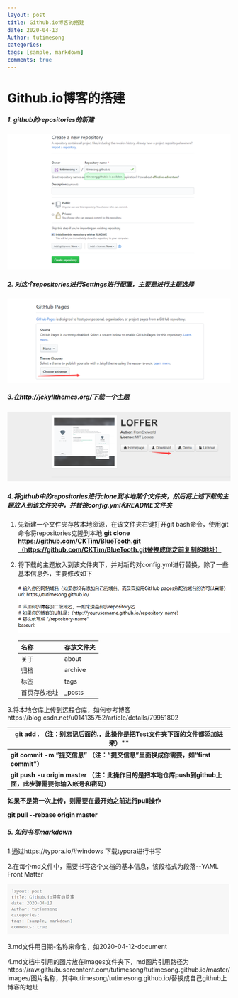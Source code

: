 ```yaml
---
layout: post
title: Github.io博客的搭建
date: 2020-04-13
Author: tutimesong
categories: 
tags: [sample, markdown]
comments: true
---
```


# Github.io博客的搭建

##### 1. github的repositories的新建

![image-20200413163317701](https://raw.githubusercontent.com/tutimesong/tutimesong.github.io/master/images/image-20200413163317701.png)

##### 2. 对这个repositories进行Settings进行配置，主要是进行主题选择

![image-20200413163509684](https://raw.githubusercontent.com/tutimesong/tutimesong.github.io/master/images/image-20200413163509684.png)

##### 3.在http://jekyllthemes.org/下载一个主题

![image-20200413163732330](https://raw.githubusercontent.com/tutimesong/tutimesong.github.io/master/images/image-20200413163732330.png)

##### 4.将github中的repositories进行clone到本地某个文件夹，然后将上述下载的主题放入到该文件夹中，并替换config.yml和README文件夹

1.   先新建一个文件夹存放本地资源，在该文件夹右键打开git bash命令，使用git命令将repositories克隆到本地  **git clone https://github.com/CKTim/BlueTooth.git（https://github.com/CKTim/BlueTooth.git替换成你之前复制的地址）**

2. 将下载的主题放入到该文件夹下，并对新的对config.yml进行替换，除了一些基本信息外，主要修改如下

   ![image-20200413165101846](https://raw.githubusercontent.com/tutimesong/tutimesong.github.io/master/images/image-20200413165101846.png)

   | 名称         | 存放文件夹 |
   | ------------ | ---------- |
   | 关于         | about      |
   | 归档         | archive    |
   | 标签         | tags       |
   | 首页存放地址 | _posts     |

3.将本地仓库上传到远程仓库，如何参考博客https://blog.csdn.net/u014135752/article/details/79951802

| git add .     （注：别忘记后面的.，此操作是把Test文件夹下面的文件都添加进来）** |
| ------------------------------------------------------------ |
| **git commit  -m  ”提交信息”  （注：“提交信息”里面换成你需要，如“first commit”）** |
| **git push -u origin master  （注：此操作目的是把本地仓库push到github上面，此步骤需要你输入帐号和密码）** |

**如果不是第一次上传，则需要在最开始之前进行pull操作**

**git pull --rebase origin master**



##### 5. 如何书写markdown

  1.通过https://typora.io/#windows 下载typora进行书写

  2.在每个md文件中，需要书写这个文档的基本信息，该段格式为段落--YAML Front Matter

![image-20200413174551857](https://raw.githubusercontent.com/tutimesong/tutimesong.github.io/master/images/image-20200413174551857.png)

3.md文件用日期-名称来命名，如2020-04-12-document

4.md文档中引用的图片放在images文件夹下，md图片引用路径为https://raw.githubusercontent.com/tutimesong/tutimesong.github.io/master/images/图片名称，其中tutimesong/tutimesong.github.io/替换成自己github上博客的地址